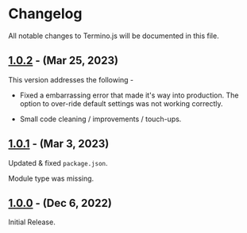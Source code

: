 # Changelog

All notable changes to Termino.js will be documented in this file.

## [1.0.2] - (Mar 25, 2023)

This version addresses the following - 

- Fixed a embarrassing error that made it's way into production. The option to over-ride default settings was not working correctly.  

- Small code cleaning / improvements / touch-ups.


## [1.0.1] - (Mar 3, 2023)

Updated & fixed ```package.json```. 

Module type was missing.

## [1.0.0] - (Dec 6, 2022)

Initial Release. 


<!--
These Markdown anchors provide a link to the diff for each release. They should be
updated any time a new release is cut.
-->

[1.0.2]: /v1.0.2
[1.0.1]: /v1.0.1
[1.0.0]: /v1.0.0

